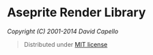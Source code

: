 # Aseprite Render Library
*Copyright (C) 2001-2014 David Capello*

> Distributed under [MIT license](LICENSE.txt)
